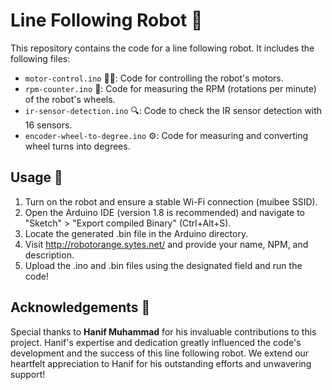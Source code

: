# Line Following Robot 🤖

This repository contains the code for a line following robot. It includes the following files:

- `motor-control.ino` 🏃‍♂️: Code for controlling the robot's motors.
- `rpm-counter.ino` 🔄: Code for measuring the RPM (rotations per minute) of the robot's wheels.
- `ir-sensor-detection.ino` 🔍: Code to check the IR sensor detection with 16 sensors.
- `encoder-wheel-to-degree.ino` ⚙️: Code for measuring and converting wheel turns into degrees.

## Usage 🚀

1. Turn on the robot and ensure a stable Wi-Fi connection (muibee SSID).
2. Open the Arduino IDE (version 1.8 is recommended) and navigate to "Sketch" > "Export compiled Binary" (Ctrl+Alt+S).
3. Locate the generated .bin file in the Arduino directory.
4. Visit http://robotorange.sytes.net/ and provide your name, NPM, and description.
5. Upload the .ino and .bin files using the designated field and run the code!

## Acknowledgements 🙏

Special thanks to **Hanif Muhammad** for his invaluable contributions to this project. Hanif's expertise and dedication greatly influenced the code's development and the success of this line following robot. We extend our heartfelt appreciation to Hanif for his outstanding efforts and unwavering support!
